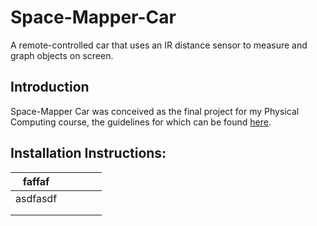# Space-Mapper-Car
A remote-controlled car that uses an IR distance sensor to measure and graph objects on screen.

## Introduction

Space-Mapper Car was conceived as the final project for my Physical Computing course, the guidelines for which can be found [here](https://itp.nyu.edu/physcomp/itp/syllabus/assignments/#Project_3). 


## Installation Instructions:

| faffaf   |   |   |   |   |
|----------|---|---|---|---|
| asdfasdf |   |   |   |   |
|          |   |   |   |   |
|          |   |   |   |   |
